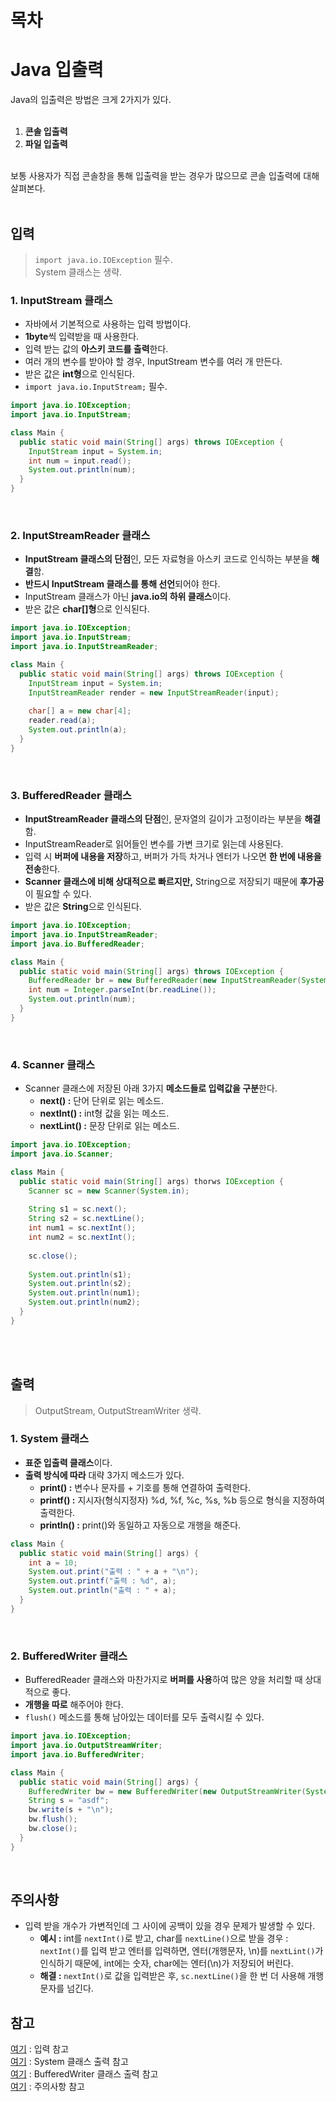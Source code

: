 # 목차

# Java 입출력
Java의 입출력은 방법은 크게 2가지가 있다.
<br><br>
1. **콘솔 입출력**<br>
2. **파일 입출력**<br>
<br>
보통 사용자가 직접 콘솔창을 통해 입출력을 받는 경우가 많으므로 콘솔 입출력에 대해 살펴본다.  
<br><br>

## 입력
> ```import java.io.IOException``` 필수.  
> System 클래스는 생략.  

### 1. InputStream 클래스
- 자바에서 기본적으로 사용하는 입력 방법이다. 
- **1byte**씩 입력받을 때 사용한다.  
- 입력 받는 값의 **아스키 코드를 출력**한다.  
- 여러 개의 변수를 받아야 할 경우, InputStream 변수를 여러 개 만든다.  
- 받은 값은 **int형**으로 인식된다.
- ```import java.io.InputStream;``` 필수.  
```Java
import java.io.IOException;
import java.io.InputStream;

class Main {
  public static void main(String[] args) throws IOException {
    InputStream input = System.in;
    int num = input.read();
    System.out.println(num);
  }
}
```
<br>

### 2. InputStreamReader 클래스
- **InputStream 클래스의 단점**인, 모든 자료형을 아스키 코드로 인식하는 부분을 **해결**함.  
- **반드시 InputStream 클래스를 통해 선언**되어야 한다.  
- InputStream 클래스가 아닌 **java.io의 하위 클래스**이다.  
- 받은 값은 **char[]형**으로 인식된다.
```java
import java.io.IOException;
import java.io.InputStream;
import java.io.InputStreamReader;

class Main {
  public static void main(String[] args) throws IOException {
    InputStream input = System.in;
    InputStreamReader render = new InputStreamReader(input);
    
    char[] a = new char[4];
    reader.read(a);
    System.out.println(a);
  }
}
```
<br>

### 3. BufferedReader 클래스
- **InputStreamReader 클래스의 단점**인, 문자열의 길이가 고정이라는 부분을 **해결**함.
- InputStreamReader로 읽어들인 변수를 가변 크기로 읽는데 사용된다.
- 입력 시 **버퍼에 내용을 저장**하고, 버퍼가 가득 차거나 엔터가 나오면 **한 번에 내용을 전송**한다.
- **Scanner 클래스에 비해 상대적으로 빠르지만,** String으로 저장되기 때문에 **후가공**이 필요할 수 있다.
- 받은 값은 **String**으로 인식된다.
```java
import java.io.IOException;
import java.io.InputStreamReader;
import java.io.BufferedReader;

class Main {
  public static void main(String[] args) throws IOException {
    BufferedReader br = new BufferedReader(new InputStreamReader(System.in));
    int num = Integer.parseInt(br.readLine());
    System.out.println(num);
  }
}
```

<br>

### 4. Scanner 클래스
- Scanner 클래스에 저장된 아래 3가지 **메소드들로 입력값을 구분**한다.
  - **next() :** 단어 단위로 읽는 메소드.
  - **nextInt() :** int형 값을 읽는 메소드.
  - **nextLint() :** 문장 단위로 읽는 메소드.
```java
import java.io.IOException;
import java.io.Scanner;

class Main {
  public static void main(String[] args) thorws IOException {
    Scanner sc = new Scanner(System.in);
    
    String s1 = sc.next();
    String s2 = sc.nextLine();
    int num1 = sc.nextInt();
    int num2 = sc.nextInt();
    
    sc.close();
    
    System.out.println(s1);
    System.out.println(s2);
    System.out.println(num1);
    System.out.println(num2);
  }
}
```
<br>
<br>

## 출력
> OutputStream, OutputStreamWriter 생략.  

### 1. System 클래스
- **표준 입출력 클래스**이다.
- **출력 방식에 따라** 대략 3가지 메소드가 있다.
  - **print() :** 변수나 문자를 + 기호를 통해 연결하여 출력한다.
  - **printf() :** 지시자(형식지정자) %d, %f, %c, %s, %b 등으로 형식을 지정하여 출력한다.
  - **println() :** print()와 동일하고 자동으로 개행을 해준다.
```java
class Main {
  public static void main(String[] args) {
    int a = 10;
    System.out.print("출력 : " + a + "\n"); 
    System.out.printf("출력 : %d", a);
    System.out.println("출력 : " + a);
  }
}
```
<br>

### 2. BufferedWriter 클래스
- BufferedReader 클래스와 마찬가지로 **버퍼를 사용**하여 많은 양을 처리할 때 상대적으로 좋다.
- **개행을 따로** 해주어야 한다.
- ```flush()``` 메소드를 통해 남아있는 데이터를 모두 출력시킬 수 있다.
```java
import java.io.IOException;
import java.io.OutputStreamWriter;
import java.io.BufferedWriter;

class Main {
  public static void main(String[] args) {
    BufferedWriter bw = new BufferedWriter(new OutputStreamWriter(System.out));
    String s = "asdf";
    bw.write(s + "\n");
    bw.flush();
    bw.close();
  }
}
```


<br>

## 주의사항
- 입력 받을 개수가 가변적인데 그 사이에 공백이 있을 경우 문제가 발생할 수 있다.
  - **예시 :** int를 ```nextInt()```로 받고, char를 ```nextLine()```으로 받을 경우 :  
       ```nextInt()```를 입력 받고 엔터를 입력하면, 엔터(개행문자, \n)를 ```nextLint()```가 인식하기 때문에, int에는 숫자, char에는 엔터(\n)가 저장되어 버린다.
  - **해결 :** ```nextInt()```로 값을 입력받은 후, ```sc.nextLine()```을 한 번 더 사용해 개행문자를 넘긴다.
  
  
## 참고
[여기](https://adrian0220.tistory.com/33) : 입력 참고  
[여기](https://blog.naver.com/PostView.nhn?blogId=kids_power&logNo=221828043668&parentCategoryNo=&categoryNo=58&viewDate=&isShowPopularPosts=true&from=search) : System 클래스 출력 참고  
[여기](https://jhnyang.tistory.com/92) : BufferedWriter 클래스 출력 참고  
[여기](https://limkydev.tistory.com/170) : 주의사항 참고  
